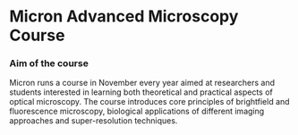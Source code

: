 # Micron Advanced Microscopy Course
### Aim of the course
Micron runs a course in November every year aimed at researchers and students interested in learning both theoretical and practical aspects of optical microscopy. The course introduces core principles of brightfield and fluorescence microscopy, biological applications of different imaging approaches and super-resolution techniques. 

